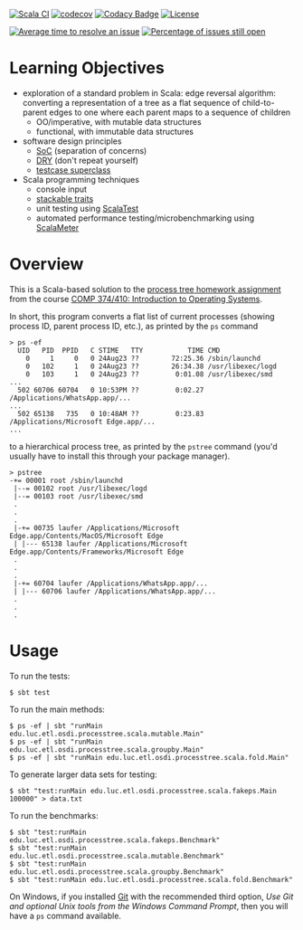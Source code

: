 [![Scala CI](https://github.com/lucproglangcourse/processtree-scala/actions/workflows/scala.yml/badge.svg)](https://github.com/lucproglangcourse/processtree-scala/actions/workflows/scala.yml)
[![codecov](https://codecov.io/gh/LoyolaChicagoCode/processtree-scala/branch/master/graph/badge.svg)](https://codecov.io/gh/LoyolaChicagoCode/processtree-scala)
[![Codacy Badge](https://app.codacy.com/project/badge/Grade/e1a75747962b4c45aef938df10e3e1da)](https://www.codacy.com/gh/LoyolaChicagoCode/processtree-scala/dashboard?utm_source=github.com&amp;utm_medium=referral&amp;utm_content=LoyolaChicagoCode/processtree-scala&amp;utm_campaign=Badge_Grade)
[![License](http://img.shields.io/:license-mit-blue.svg)](http://doge.mit-license.org)

[![Average time to resolve an issue](http://isitmaintained.com/badge/resolution/LoyolaChicagoCode/processtree-scala.svg)](http://isitmaintained.com/project/LoyolaChicagoCode/processtree-scala "Average time to resolve an issue")
[![Percentage of issues still open](http://isitmaintained.com/badge/open/LoyolaChicagoCode/processtree-scala.svg)](http://isitmaintained.com/project/LoyolaChicagoCode/processtree-scala "Percentage of issues still open")

# Learning Objectives

- exploration of a standard problem in Scala:
  edge reversal algorithm:
  converting a representation of a tree as a flat sequence of child-to-parent
  edges to one where each parent maps to a sequence of children
  - OO/imperative, with mutable data structures
  - functional, with immutable data structures
- software design principles
  - [SoC](https://en.wikipedia.org/wiki/Separation_of_concerns) (separation of concerns)
  - [DRY](http://en.wikipedia.org/wiki/Don%27t_repeat_yourself) (don't repeat yourself)
  - [testcase superclass](http://xunitpatterns.com/Testcase%20Superclass.html)
- Scala programming techniques
  - console input
  - [stackable traits](http://www.artima.com/scalazine/articles/stackable_trait_pattern.html)
  - unit testing using [ScalaTest](http://www.scalatest.org)
  - automated performance testing/microbenchmarking using [ScalaMeter](https://scalameter.github.io)

# Overview

This is a Scala-based solution to the
[process tree homework assignment](http://osdi.etl.luc.edu/homework/home-lab-assignment-1)
from the course
[COMP 374/410: Introduction to Operating
Systems](http://osdi.etl.luc.edu).

In short, this program converts a flat list of current processes (showing process ID, parent process ID, etc.), as printed by the `ps` command

```
> ps -ef
  UID   PID  PPID   C STIME   TTY           TIME CMD
    0     1     0   0 24Aug23 ??        72:25.36 /sbin/launchd
    0   102     1   0 24Aug23 ??        26:34.38 /usr/libexec/logd
    0   103     1   0 24Aug23 ??         0:01.08 /usr/libexec/smd
...
  502 60706 60704   0 10:53PM ??         0:02.27 /Applications/WhatsApp.app/...
...
  502 65138   735   0 10:48AM ??         0:23.83 /Applications/Microsoft Edge.app/...
...
```

to a hierarchical process tree, as printed by the `pstree` command (you'd usually have to install this through your package manager).

```
> pstree
-+= 00001 root /sbin/launchd
 |--= 00102 root /usr/libexec/logd
 |--= 00103 root /usr/libexec/smd
 .
 .
 .
 |-+= 00735 laufer /Applications/Microsoft Edge.app/Contents/MacOS/Microsoft Edge
 | |--- 65138 laufer /Applications/Microsoft Edge.app/Contents/Frameworks/Microsoft Edge
 .
 .
 .
 |-+= 60704 laufer /Applications/WhatsApp.app/...
 | |--- 60706 laufer /Applications/WhatsApp.app/...
 .
 .
 .
```


# Usage

To run the tests:

```
$ sbt test
```

To run the main methods:

```
$ ps -ef | sbt "runMain edu.luc.etl.osdi.processtree.scala.mutable.Main"
$ ps -ef | sbt "runMain edu.luc.etl.osdi.processtree.scala.groupby.Main"
$ ps -ef | sbt "runMain edu.luc.etl.osdi.processtree.scala.fold.Main"
```

To generate larger data sets for testing:

```
$ sbt "test:runMain edu.luc.etl.osdi.processtree.scala.fakeps.Main 100000" > data.txt
```

To run the benchmarks:

```
$ sbt "test:runMain edu.luc.etl.osdi.processtree.scala.fakeps.Benchmark"
$ sbt "test:runMain edu.luc.etl.osdi.processtree.scala.mutable.Benchmark"
$ sbt "test:runMain edu.luc.etl.osdi.processtree.scala.groupby.Benchmark"
$ sbt "test:runMain edu.luc.etl.osdi.processtree.scala.fold.Benchmark"
```

On Windows, if you installed [Git](http://git-scm.com/) with the recommended
third option, *Use Git and optional Unix tools from the Windows Command Prompt*,
then you will have a `ps` command available.
